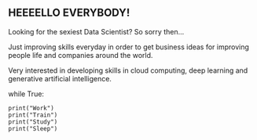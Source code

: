 ## HEEEELLO EVERYBODY!


Looking for the sexiest Data Scientist? So sorry then...

Just improving skills everyday in order to get business ideas for improving people life and companies around the world.

Very interested in developing skills in cloud computing, deep learning and generative artificial intelligence.

while True: 

    print("Work")
    print("Train")
    print("Study")
    print("Sleep")
